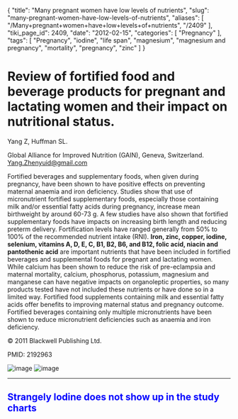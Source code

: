 {
    "title": "Many pregnant women have low levels of nutrients",
    "slug": "many-pregnant-women-have-low-levels-of-nutrients",
    "aliases": [
        "/Many+pregnant+women+have+low+levels+of+nutrients",
        "/2409"
    ],
    "tiki_page_id": 2409,
    "date": "2012-02-15",
    "categories": [
        "Pregnancy"
    ],
    "tags": [
        "Pregnancy",
        "iodine",
        "life span",
        "magnesium",
        "magnesium and pregnancy",
        "mortality",
        "pregnancy",
        "zinc"
    ]
}


# Review of fortified food and beverage products for pregnant and lactating women and their impact on nutritional status.

Yang Z, Huffman SL.

Global Alliance for Improved Nutrition (GAIN), Geneva, Switzerland. Yang.Zhenyuid@gmail.com

Fortified beverages and supplementary foods, when given during pregnancy, have been shown to have positive effects on preventing maternal anaemia and iron deficiency. Studies show that use of micronutrient fortified supplementary foods, especially those containing milk and/or essential fatty acids during pregnancy, increase mean birthweight by around 60-73 g. A few studies have also shown that fortified supplementary foods have impacts on increasing birth length and reducing preterm delivery. Fortification levels have ranged generally from 50% to 100% of the recommended nutrient intake (RNI). **Iron, zinc, copper, iodine, selenium, vitamins A, D, E, C, B1, B2, B6, and B12, folic acid, niacin and pantothenic acid**  are important nutrients that have been included in fortified beverages and supplemental foods for pregnant and lactating women. While calcium has been shown to reduce the risk of pre-eclampsia and maternal mortality, calcium, phosphorus, potassium, magnesium and manganese can have negative impacts on organoleptic properties, so many products tested have not included these nutrients or have done so in a limited way. Fortified food supplements containing milk and essential fatty acids offer benefits to improving maternal status and pregnancy outcome. Fortified beverages containing only multiple micronutrients have been shown to reduce micronutrient deficiencies such as anaemia and iron deficiency.

© 2011 Blackwell Publishing Ltd.

PMID: 2192963

<img src="https://d1bk1kqxc0sym.cloudfront.net/attachments/jpeg/fortification-fig-1.jpg" alt="image">
<img src="https://d1bk1kqxc0sym.cloudfront.net/attachments/jpeg/fortification-fig-2.jpg" alt="image">

- - - - - - 

## <span style="color:#00F;">Strangely Iodine does not show up in the study charts</span>